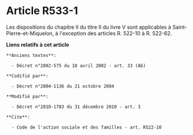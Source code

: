 # Article R533-1

Les dispositions du chapitre II du titre II du livre V sont applicables à Saint-Pierre-et-Miquelon, à l'exception des
articles R. 522-10 à R. 522-62.

**Liens relatifs à cet article**

	**Anciens textes**:

	  - Décret n°2002-575 du 18 avril 2002 - art. 33 (Ab)

	**Codifié par**:

	  - Décret n°2004-1136 du 21 octobre 2004

	**Modifié par**:

	  - Décret n°2010-1783 du 31 décembre 2010 - art. 3

	**Cite**:

	  - Code de l'action sociale et des familles - art. R522-10
